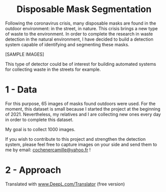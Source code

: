 <div align='center'><h1>Disposable Mask Segmentation</h1></div>

Following the coronavirus crisis, many disposable masks are found in the outdoor environment: in the street, in nature. This crisis brings a new type of waste to the environment. In order to complete the research in waste detection in the natural environment, I have decided to build a detection system capable of identifying and segmenting these masks. 

[SAMPLE IMAGES]

This type of detector could be of interest for building automated systems for collecting waste in the streets for example. 

# 1 - Data

For this purpose, 65 images of masks found outdoors were used. For the moment, this dataset is small because I started the project at the beginning of 2021. Nevertheless, my relatives and I are collecting new ones every day in order to complete this dataset. 

My goal is to collect 1000 images. 

If you wish to contribute to this project and strengthen the detection system, please feel free to capture images on your side and send them to me by email: cochenercamille@yahoo.fr !

# 2 - Approach 

Translated with www.DeepL.com/Translator (free version)
